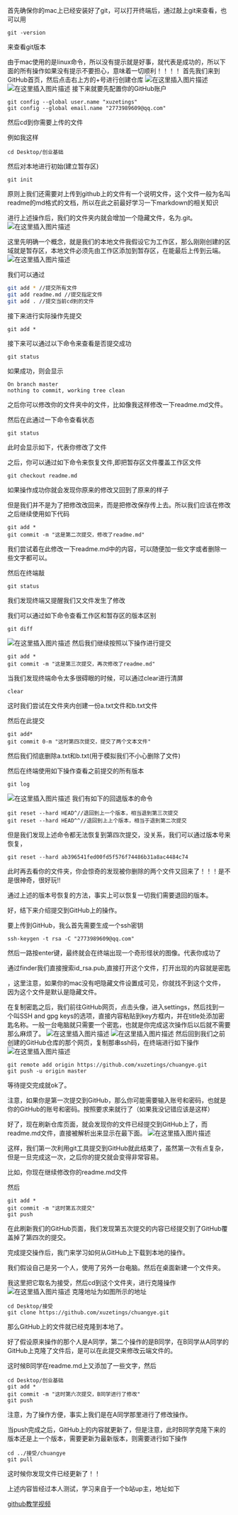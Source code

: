 首先确保你的mac上已经安装好了git，可以打开终端后，通过敲上git来查看，也可以用

```
git -version
```

来查看git版本

由于mac使用的是linux命令，所以没有提示就是好事，就代表是成功的，所以下面的所有操作如果没有提示不要担心，意味着一切顺利！！！！
首先我们来到GitHub首页，然后点击右上方的+号进行创建仓库
![在这里插入图片描述](https://img-blog.csdnimg.cn/20200109233530874.png?x-oss-process=image/watermark,type_ZmFuZ3poZW5naGVpdGk,shadow_10,text_aHR0cHM6Ly9ibG9nLmNzZG4ubmV0L3dlaXhpbl80Mzc1MTE2MQ==,size_16,color_FFFFFF,t_70)
![在这里插入图片描述](https://img-blog.csdnimg.cn/20200109233540876.png?x-oss-process=image/watermark,type_ZmFuZ3poZW5naGVpdGk,shadow_10,text_aHR0cHM6Ly9ibG9nLmNzZG4ubmV0L3dlaXhpbl80Mzc1MTE2MQ==,size_16,color_FFFFFF,t_70)
接下来就要先配置你的GitHub账户

```
git config --global user.name "xuzetings"
git config --global email.name "2773989609@qq.com"
```

然后cd到你需要上传的文件

例如我这样

```
cd Desktop/创业基础
```

然后对本地进行初始(建立暂存区)

```
git init
```

原则上我们还需要对上传到github上的文件有一个说明文件，这个文件一般为名叫readme的md格式的文档，所以在此之前最好学习一下markdown的相关知识

进行上述操作后，我们的文件夹内就会增加一个隐藏文件，名为.git。
![在这里插入图片描述](https://img-blog.csdnimg.cn/20200109232554317.png?x-oss-process=image/watermark,type_ZmFuZ3poZW5naGVpdGk,shadow_10,text_aHR0cHM6Ly9ibG9nLmNzZG4ubmV0L3dlaXhpbl80Mzc1MTE2MQ==,size_16,color_FFFFFF,t_70)

这里先明确一个概念，就是我们的本地文件我假设它为工作区，那么刚刚创建的区域就是暂存区，本地文件必须先由工作区添加到暂存区，在能最后上传到云端。![在这里插入图片描述](https://img-blog.csdnimg.cn/20200109232733990.png?x-oss-process=image/watermark,type_ZmFuZ3poZW5naGVpdGk,shadow_10,text_aHR0cHM6Ly9ibG9nLmNzZG4ubmV0L3dlaXhpbl80Mzc1MTE2MQ==,size_16,color_FFFFFF,t_70)

我们可以通过

```sh
git add * //提交所有文件
git add readme.md //提交指定文件
git add . //提交当前cd到的文件
```

接下来进行实际操作先提交

```
git add *
```

接下来可以通过以下命令来查看是否提交成功

```
git status
```

如果成功，则会显示

```
On branch master
nothing to commit, working tree clean
```

之后你可以修改你的文件夹中的文件，比如像我这样修改一下readme.md文件。

然后在此通过一下命令查看状态

```
git status
```

此时会显示如下，代表你修改了文件

之后，你可以通过如下命令来恢复文件,即把暂存区文件覆盖工作区文件

```
git checkout readme.md
```

如果操作成功你就会发现你原来的修改又回到了原来的样子

但是我们并不是为了把修改改回来，而是把修改保存传上去。所以我们应该在修改之后继续使用如下代码

```
git add *
git commit -m "这是第二次提交，修改了readme.md"
```

我们尝试着在此修改一下readme.md中的内容，可以随便加一些文字或者删除一些文字都可以。

然后在终端敲

```
git status
```

我们发现终端又提醒我们又文件发生了修改

我们可以通过如下命令查看工作区和暂存区的版本区别

```
git diff
```
![在这里插入图片描述](https://img-blog.csdnimg.cn/20200109233122921.png?x-oss-process=image/watermark,type_ZmFuZ3poZW5naGVpdGk,shadow_10,text_aHR0cHM6Ly9ibG9nLmNzZG4ubmV0L3dlaXhpbl80Mzc1MTE2MQ==,size_16,color_FFFFFF,t_70)
然后我们继续按照以下操作进行提交

```
git add *
git commit -m "这是第三次提交，再次修改了readme.md"
```

当我们发现终端命令太多很碍眼的时候，可以通过clear进行清屏

```
clear
```

这时我们尝试在文件夹内创建一份a.txt文件和b.txt文件

然后在此提交

```
git add*
git commit 0-m "这时第四次提交，提交了两个文本文件"
```

然后我们彻底删除a.txt和b.txt(用于模拟我们不小心删除了文件)

然后在终端使用如下操作查看之前提交的所有版本

```
git log
```
![在这里插入图片描述](https://img-blog.csdnimg.cn/20200109233227567.png?x-oss-process=image/watermark,type_ZmFuZ3poZW5naGVpdGk,shadow_10,text_aHR0cHM6Ly9ibG9nLmNzZG4ubmV0L3dlaXhpbl80Mzc1MTE2MQ==,size_16,color_FFFFFF,t_70)
我们有如下的回退版本的命令

```
git reset --hard HEAD^//退回到上一个版本，相当退到第三次提交
git reset --hard HEAD^^//退回到上上个版本，相当于退到第二次提交
```

但是我们发现上述命令都无法恢复到第四次提交，没关系，我们可以通过版本号来恢复，

```
git reset --hard ab396541fed00fd5f576f74486b31a8ac4484c74
```

此时再去看你的文件夹，你会惊奇的发现被你删除的两个文件又回来了！！！是不是很神奇，很好玩!!

通过上述的版本号恢复的方法，事实上可以恢复一切我们需要退回的版本。

好，结下来介绍提交到GitHub上的操作。

要上传到GitHub，我么首先需要生成一个ssh密钥

```
ssh-keygen -t rsa -C "2773989609@qq.com"
```

然后一路按enter键，最终就会在终端出现一个奇形怪状的图像。代表你成功了

通过finder我们直接搜索id_rsa.pub,直接打开这个文件，打开出现的内容就是密匙

，这里注意，如果你的mac没有吧隐藏文件设置成可见，你就找不到这个文件，因为这个文件是默认是隐藏文件。


在复制密匙之后，我们前往GitHub网页，点击头像，进入settings，然后找到一个叫SSH and gpg keys的选项，直接内容粘贴到key方框内，并在title处添加密匙名称。一般一台电脑就只需要一个密匙，也就是你完成这次操作后以后就不需要那么麻烦了。
![在这里插入图片描述](https://img-blog.csdnimg.cn/2020010923334424.png?x-oss-process=image/watermark,type_ZmFuZ3poZW5naGVpdGk,shadow_10,text_aHR0cHM6Ly9ibG9nLmNzZG4ubmV0L3dlaXhpbl80Mzc1MTE2MQ==,size_16,color_FFFFFF,t_70)
![在这里插入图片描述](https://img-blog.csdnimg.cn/20200109233408797.png?x-oss-process=image/watermark,type_ZmFuZ3poZW5naGVpdGk,shadow_10,text_aHR0cHM6Ly9ibG9nLmNzZG4ubmV0L3dlaXhpbl80Mzc1MTE2MQ==,size_16,color_FFFFFF,t_70)
然后回到我们之前创建的GitHub仓库的那个网页，复制那串ssh码，在终端进行如下操作
![在这里插入图片描述](https://img-blog.csdnimg.cn/20200109233603338.png?x-oss-process=image/watermark,type_ZmFuZ3poZW5naGVpdGk,shadow_10,text_aHR0cHM6Ly9ibG9nLmNzZG4ubmV0L3dlaXhpbl80Mzc1MTE2MQ==,size_16,color_FFFFFF,t_70)
```
git remote add origin https://github.com/xuzetings/chuangye.git
git push -u origin master
```

等待提交完成就ok了。

注意，如果你是第一次提交到GitHub，那么你可能需要输入账号和密码，也就是你的GitHub的账号和密码。按照要求来就行了（如果我没记错应该是这样）

好了，现在刷新仓库页面，就会发现你的文件已经提交到GitHub上了，而readme.md文件，直接被解析出来显示在最下面。
![在这里插入图片描述](https://img-blog.csdnimg.cn/20200109233631512.png?x-oss-process=image/watermark,type_ZmFuZ3poZW5naGVpdGk,shadow_10,text_aHR0cHM6Ly9ibG9nLmNzZG4ubmV0L3dlaXhpbl80Mzc1MTE2MQ==,size_16,color_FFFFFF,t_70)

这样，我们第一次利用git工具提交到GitHub就此结束了，虽然第一次有点复杂，但是一旦完成这一次，之后你的提交就会变得非常容易。

比如，你现在继续修改你的readme.md文件

然后

```
git add *
git commit -m "这时第五次提交"
git push
```

在此刷新我们的GitHub页面，我们发现第五次提交的内容已经提交到了GitHub覆盖掉了第四次的提交。

完成提交操作后，我门来学习如何从GitHub上下载到本地的操作。

我们假设自己是另一个人，使用了另外一台电脑。然后在桌面新建一个文件夹。

我这里把它取名为接受，然后cd到这个文件夹，进行克隆操作
![在这里插入图片描述](https://img-blog.csdnimg.cn/20200109233724317.png?x-oss-process=image/watermark,type_ZmFuZ3poZW5naGVpdGk,shadow_10,text_aHR0cHM6Ly9ibG9nLmNzZG4ubmV0L3dlaXhpbl80Mzc1MTE2MQ==,size_16,color_FFFFFF,t_70)
克隆地址为如图所示的地址
```
cd Desktop/接受
git clone https://github.com/xuzetings/chuangye.git
```

那么GitHub上的文件就已经克隆到本地了。

好了假设原来操作的那个人是A同学，第二个操作的是B同学，在B同学从A同学的GitHub上克隆了文件后，是可以在此提交来修改云端文件的。

这时候B同学在readme.md上又添加了一些文字，然后

```
cd Desktop/创业基础
git add *
git commit -m "这时第六次提交，B同学进行了修改"
git push
```

注意，为了操作方便，事实上我们是在A同学那里进行了修改操作。

当push完成之后，GitHub上的内容就更新了，但是注意，此时B同学克隆下来的版本还是上一个版本，需要更新为最新版本，则需要进行如下操作

```
cd ../接受/chuangye
git pull

```

这时候你发现文件已经更新了！！

上述内容皆经过本人测试，学习来自于一个b站up主，地址如下

[github教学视频](https://www.bilibili.com/video/av78802820?p=3)